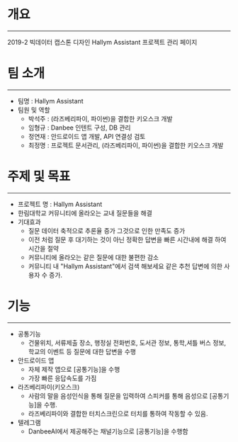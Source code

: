 # 개요
----
2019-2 빅데이터 캡스톤 디자인 Hallym Assistant 프로젝트 관리 페이지

# 팀 소개
----
- 팀명 : Hallym Assistant  
- 팀원 및 역할
  - 박석주 : (라즈베리파이, 파이썬)을 결합한 키오스크 개발
  - 임형규 : Danbee 인텐트 구성, DB 관리
  - 정연재 : 안드로이드 앱 개발, API 연결성 검토
  - 최정명 : 프로젝트 문서관리, (라즈베리파이, 파이썬)을 결합한 키오스크 개발

# 주제 및 목표
----
- 프로젝트 명 : Hallym Assistant  
- 한림대학교 커뮤니티에 올라오는 교내 질문들을 해결
- 기대효과
  - 질문 데이터 축적으로 추론율 증가 그것으로 인한 만족도 증가
  - 이전 처럼 질문 후 대기하는 것이 아닌 정확한 답변을 빠른 시간내에 해결 하여 시간을 절약
  - 커뮤니티에 올라오는 같은 질문에 대한 불편한 감소
  - 커뮤니티 내 "Hallym Assistant"에서 검색 해보세요 같은 추천 답변에 의한 사용자 수 증가.

# 기능
----
- 공통기능 
  - 건물위치, 서류제출 장소, 행정실 전화번호, 도서관 정보, 통학,셔틀 버스 정보, 학교의 이벤트 등 질문에 대한 답변을 수행
- 안드로이드 앱
  - 자체 제작 앱으로 [공통기능]을 수행
  - 가장 빠른 응답속도를 가짐
- 라즈베리파이(키오스크)
  - 사람의 말을 음성인식을 통해 질문을 입력하여 스피커를 통해 음성으로 [공통기능]을 수행.
  - 라즈베리파이와 결합한 터치스크린으로 터치를 통하여 작동할 수 있음.
- 텔레그램
  - DanbeeAI에서 제공해주는 채널기능으로 [공통기능]을 수행함

